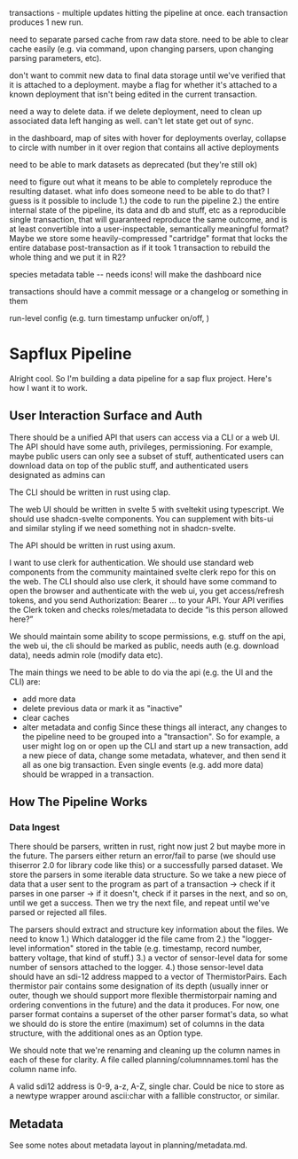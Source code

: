 transactions - multiple updates hitting the pipeline at once. each transaction produces 1 new run.

need to separate parsed cache from raw data store. need to be able to clear cache easily (e.g. via command, upon changing parsers, upon changing parsing parameters, etc).

don't want to commit new data to final data storage until we've verified that it is attached to a deployment. maybe a flag for whether it's attached to a known deployment that isn't being edited in the current transaction.

need a way to delete data. if we delete deployment, need to clean up associated data left hanging as well. can't let state get out of sync.

in the dashboard, map of sites with hover for deployments overlay, collapse to circle with number in it over region that contains all active deployments

need to be able to mark datasets as deprecated (but they're still ok)

need to figure out what it means to be able to completely reproduce the resulting dataset. what info does someone need to be able to do that? I guess is it possible to include 1.) the code to run the pipeline 2.) the entire internal state of the pipeline, its data and db and stuff, etc as a reproducible single transaction, that will guaranteed reproduce the same outcome, and is at least convertible into a user-inspectable, semantically meaningful format? Maybe we store some heavily-compressed "cartridge" format that locks the entire database post-transaction as if it took 1 transaction to rebuild the whole thing and we put it in R2?

species metadata table -- needs icons! will make the dashboard nice

transactions should have a commit message or a changelog or something in them

run-level config (e.g. turn timestamp unfucker on/off, )


# Sapflux Pipeline

Alright cool. So I'm building a data pipeline for a sap flux project. Here's how I want it to work.


## User Interaction Surface and Auth
There should be a unified API that users can access via a CLI or a web UI. The API should have some auth, privileges, permissioning. For example, maybe public users can only see a subset of stuff, authenticated users can download data on top of the public stuff, and authenticated users designated as admins can 

The CLI should be written in rust using clap.

The web UI should be written in svelte 5 with sveltekit using typescript. We should use shadcn-svelte components. You can supplement with bits-ui and similar styling if we need something not in shadcn-svelte.

The API should be written in rust using axum.

I want to use clerk for authentication. We should use standard web components from the community maintained svelte clerk repo for this on the web. The CLI should also use clerk, it should have some command to open the browser and authenticate with the web ui, you get access/refresh tokens, and you send Authorization: Bearer … to your API. Your API verifies the Clerk token and checks roles/metadata to decide “is this person allowed here?”

We should maintain some ability to scope permissions, e.g. stuff on the api, the web ui, the cli should be marked as public, needs auth (e.g. download data), needs admin role (modify data etc).

The main things we need to be able to do via the api (e.g. the UI and the CLI) are:
- add more data
- delete previous data or mark it as "inactive"
- clear caches
- alter metadata and config
Since these things all interact, any changes to the pipeline need to be grouped into a "transaction". So for example, a user might log on or open up the CLI and start up a new transaction, add a new piece of data, change some metadata, whatever, and then send it all as one big transaction. Even single events (e.g. add more data) should be wrapped in a transaction.

## How The Pipeline Works

### Data Ingest
There should be parsers, written in rust, right now just 2 but maybe more in the future. The parsers either return an error/fail to parse (we should use thiserror 2.0 for library code like this) or a successfully parsed dataset. We store the parsers in some iterable data structure. So we take a new piece of data that a user sent to the program as part of a transaction -> check if it parses in one parser -> if it doesn't, check if it parses in the next, and so on, until we get a success. Then we try the next file, and repeat until we've parsed or rejected all files.

The parsers should extract and structure key information about the files. We need to know 1.) Which datalogger id the file came from 2.) the "logger-level information" stored in the table (e.g. timestamp, record number, battery voltage, that kind of stuff.) 3.) a vector of sensor-level data for some number of sensors attached to the logger. 4.) those sensor-level data should have an sdi-12 address mapped to a vector of ThermistorPairs. Each thermistor pair contains some designation of its depth (usually inner or outer, though we should support more flexible thermistorpair naming and ordering conventions in the future) and the data it produces. For now, one parser format contains a superset of the other parser format's data, so what we should do is store the entire (maximum) set of columns in the data structure, with the additional ones as an Option type.

We should note that we're renaming and cleaning up the column names in each of these for clarity. A file called planning/columnnames.toml has the column name info.

A valid sdi12 address is 0-9, a-z, A-Z, single char. Could be nice to store as a newtype wrapper around ascii:char with a fallible constructor, or similar.

## Metadata 

See some notes about metadata layout in planning/metadata.md.

